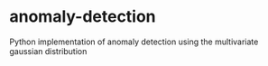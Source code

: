 # anomaly-detection
Python implementation of anomaly detection using the multivariate gaussian distribution
